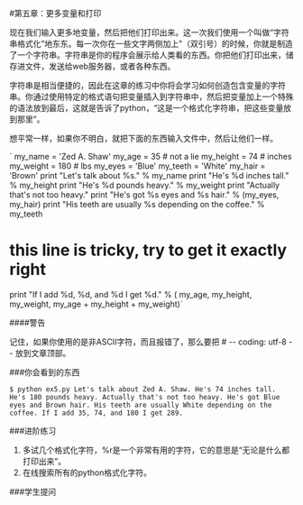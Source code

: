 #第五章：更多变量和打印

现在我们输入更多地变量，然后把他们打印出来。这一次我们使用一个叫做“字符串格式化”地东东。每一次你在一些文字两侧加上"（双引号）的时候，你就是制造了一个字符串。字符串是你的程序会展示给人类看的东西。你把他们打印出来，储存进文件，发送给web服务器，或者各种东西。

字符串是相当便捷的，因此在这章的练习中你将会学习如何创造包含变量的字符串。你通过使用特定的格式语句把变量插入到字符串中，然后把变量加上一个特殊的语法放到最后，这就是告诉了python，“这是一个格式化字符串，把这些变量放到那里”。  

想平常一样，如果你不明白，就把下面的东西输入文件中，然后让他们一样。

`
my_name = 'Zed A. Shaw' 
my_age = 35 # not a lie 
my_height = 74 # inches 
my_weight = 180 # lbs 
my_eyes = 'Blue' 
my_teeth = 'White' 
my_hair = 'Brown'print "Let's talk about %s." % my_nameprint "He's %d inches tall." % my_heightprint "He's %d pounds heavy." % my_weightprint "Actually that's not too heavy."
print "He's got %s eyes and %s hair." % (my_eyes, my_hair)
print "His teeth are usually %s depending on the coffee." % my_teeth# this line is tricky, try to get it exactly rightprint "If I add %d, %d, and %d I get %d." % (my_age, my_height, my_weight, my_age + my_height + my_weight)`
####警告
记住，如果你使用的是非ASCII字符，而且报错了，那么要把 # -- coding: utf-8 -- 放到文章顶部。
###你会看到的东西
`$ python ex5.py
Let's talk about Zed A. Shaw.He's 74 inches tall.He's 180 pounds heavy.Actually that's not too heavy.He's got Blue eyes and Brown hair.His teeth are usually White depending on the coffee. If I add 35, 74, and 180 I get 289.`
###进阶练习
1. 多试几个格式化字符，%r是一个非常有用的字符，它的意思是“无论是什么都打印出来”。
2. 在线搜索所有的python格式化字符。

###学生提问
